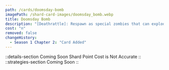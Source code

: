 ```yaml
---
path: /cards/doomsday-bomb
imagePath: /shard-card-images/doomsday_bomb.webp
title: Doomsday Bomb
description: "[Deathrattle]: Respawn as special zombies that can explode."
cost: "n"
removed: false
changeHistory:
  - Season 1 Chapter 2: "Card Added"
---
```

::details-section
Coming Soon
Shard Point Cost is Not Accurate
::
::strategies-section
Coming Soon
::